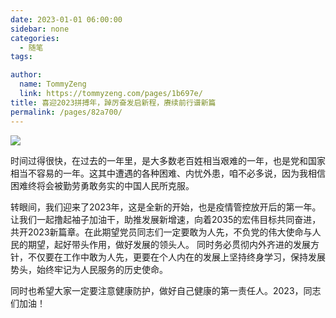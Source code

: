 ```yaml
---
date: 2023-01-01 06:00:00
sidebar: none
categories: 
  - 随笔
tags: 

author: 
  name: TommyZeng
  link: https://tommyzeng.com/pages/1b697e/
title: 喜迎2023拼搏年，踔厉奋发启新程，赓续前行谱新篇
permalink: /pages/82a700/
---
```

![](https://gcore.jsdelivr.net/gh/TommyZeng777/picgo/img/202301040851320.jfif)<!-- more -->


时间过得很快，在过去的一年里，是大多数老百姓相当艰难的一年，也是党和国家相当不容易的一年。这其中遭遇的各种困难、内忧外患，咱不必多说，因为我相信困难终将会被勤劳勇敢务实的中国人民所克服。

转眼间，我们迎来了2023年，这是全新的开始，也是疫情管控放开后的第一年。让我们一起撸起袖子加油干，助推发展新增速，向着2035的宏伟目标共同奋进，共开2023新篇章。在此期望党员同志们一定要敢为人先，不负党的伟大使命与人民的期望，起好带头作用，做好发展的领头人。
同时务必贯彻内外齐进的发展方针，不仅要在工作中敢为人先，更要在个人内在的发展上坚持终身学习，保持发展势头，始终牢记为人民服务的历史使命。

同时也希望大家一定要注意健康防护，做好自己健康的第一责任人。2023，同志们加油！


